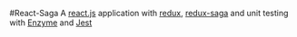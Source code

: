 #React-Saga
A <a href="https://github.com/facebook/react" target="_blank">react.js</a> application with <a target="_blank" href="https://github.com/reduxjs/redux">redux</a>, <a target="_blank" href="https://github.com/redux-saga/redux-saga">redux-saga</a> and unit testing with <a href="https://github.com/airbnb/enzyme" target="_blank">Enzyme</a> and <a href="https://github.com/facebook/jest" target="_blank">Jest</a>
